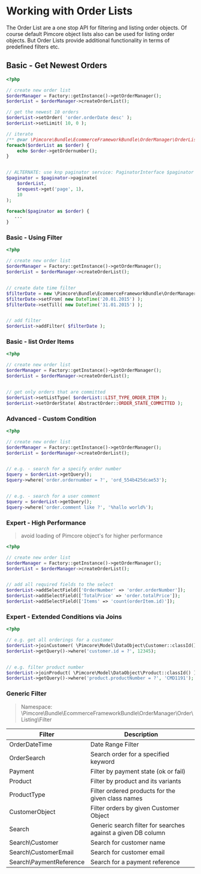 # Working with Order Lists

The Order List are a one stop API for filtering and listing order objects. Of course default Pimcore object lists also 
can be used for listing order objects. But Order Lists provide additional functionality in terms of predefined filters etc. 

## Basic - Get Newest Orders
```php
<?php

// create new order list
$orderManager = Factory::getInstance()->getOrderManager();
$orderList = $orderManager->createOrderList();

// get the newest 10 orders
$orderList->setOrder( 'order.orderDate desc' );
$orderList->setLimit( 10, 0 );

// iterate
/** @var \Pimcore\Bundle\EcommerceFrameworkBundle\OrderManager\OrderListItemInterface $order */
foreach($orderList as $order) {
    echo $order->getOrdernumber();
}


// ALTERNATE: use knp paginator service: PaginatorInterface $paginator
$paginator = $paginator->paginate(
    $orderList,
    $request->get('page', 1),
    10
);

foreach($paginator as $order) {
   ...
}
```


### Basic - Using Filter
```php
<?php

// create new order list
$orderManager = Factory::getInstance()->getOrderManager();
$orderList = $orderManager->createOrderList();


// create date time filter
$filterDate = new \Pimcore\Bundle\EcommerceFrameworkBundle\OrderManager\Order\Listing\Filter\OrderDateTime();
$filterDate->setFrom( new DateTime('20.01.2015') );
$filterDate->setTill( new DateTime('31.01.2015') );


// add filter
$orderList->addFilter( $filterDate );

```


### Basic - list Order Items
```php
<?php

// create new order list
$orderManager = Factory::getInstance()->getOrderManager();
$orderList = $orderManager->createOrderList();


// get only orders that are committed
$orderList->setListType( $orderList::LIST_TYPE_ORDER_ITEM );
$orderList->setOrderState( AbstractOrder::ORDER_STATE_COMMITTED );

```



### Advanced - Custom Condition
```php
<?php

// create new order list
$orderManager = Factory::getInstance()->getOrderManager();
$orderList = $orderManager->createOrderList();


// e.g. - search for a specify order number
$query = $orderList->getQuery();
$query->where('order.ordernumber = ?', 'ord_554b425dcae53');


// e.g. - search for a user comment
$query = $orderList->getQuery();
$query->where('order.comment like ?', '%hallo world%');

```



### Expert - High Performance

> avoid loading of Pimcore object's for higher performance

```php
<?php

// create new order list
$orderManager = Factory::getInstance()->getOrderManager();
$orderList = $orderManager->createOrderList();


// add all required fields to the select
$orderList->addSelectField(['OrderNumber' => 'order.orderNumber']);
$orderList->addSelectField(['TotalPrice' => 'order.totalPrice']);
$orderList->addSelectField(['Items' => 'count(orderItem.id)']);

```


### Expert - Extended Conditions via Joins

```php
<?php

// e.g. get all orderings for a customer
$orderList->joinCustomer( \Pimcore\Model\DataObject\Customer::classId() );
$orderList->getQuery()->where('customer.id = ?', 12345);


// e.g. filter product number
$orderList->joinProduct( \Pimcore\Model\DataObject\Product::classId() );
$orderList->getQuery()->where('product.productNumber = ?', 'CMD1191');

```


### Generic Filter

> Namespace: \Pimcore\Bundle\EcommerceFrameworkBundle\OrderManager\Order\Listing\Filter

| Filter          | Description |
| --------------- | ----------- |
| OrderDateTime   | Date Range Filter   |
| OrderSearch     | Search order for a specified keyword   |
| Payment         | Filter by payment state (ok or fail) |
| Product         | Filter by product and its variants |
| ProductType     | Filter ordered products for the given class names   |
| CustomerObject  | Filter orders by given Customer Object  |
| Search          | Generic search filter for searches against a given DB column |
| Search\Customer | Search for customer name |
| Search\CustomerEmail | Search for customer email |
| Search\PaymentReference | Search for a payment reference |
